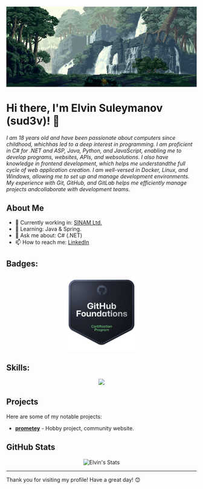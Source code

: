 <p><img align="center" alt="gif" width="1080" src="https://github.com/suleymanovdev/suleymanovdev/blob/main/wall.gif"/></p>

# Hi there, I'm Elvin Suleymanov (sud3v)! 👋

*I am 18 years old and have been passionate about computers since childhood, whichhas led to a deep interest in programming. I am proficient in C# for .NET and ASP, Java, Python, and JavaScript, enabling me to develop programs, websites, APIs, and websolutions. I also have knowledge in frontend development, which helps me understandthe full cycle of web application creation. I am well-versed in Docker, Linux, and Windows, allowing me to set up and manage development environments. My experience with Git, GitHub, and GitLab helps me efficiently manage projects andcollaborate with development teams.*

## About Me

- 🔭 Currently working in: [SINAM Ltd.](http://sinam.net)
- 🌱 Learning: Java & Spring.
- 💬 Ask me about: C# (.NET)
- 📫 How to reach me: [LinkedIn](https://www.linkedin.com/in/suleymanov-elvin/)

## Badges:

<p align="center">
  <a href="https://www.credly.com/badges/0dc7bd5e-e1d4-44fa-8b74-9c08b757acf8">
    <img src="https://github.com/suleymanovdev/suleymanovdev/blob/main/github-foundations.png" width="200"/>
  </a>
</p>

## Skills:

<p align="center">
  <img src="https://skillicons.dev/icons?i=git,linux,docker,azure,cpp,cs,java,dotnet,spring,ts,js,react,python,mongodb,postgresql,mysql,firebase" width="1000"/>
</p>

## Projects

Here are some of my notable projects:

- **[prometey](https://github.com/suleymanovdev/prometey)** - Hobby project, community website.

## GitHub Stats

<p align="center">
  <img align="center" alt="Elvin's Stats" src="https://github-readme-stats.vercel.app/api?username=suleymanovdev&show_icons=true&theme=dark">
</p>

---

Thank you for visiting my profile! Have a great day! 😊
